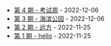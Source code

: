 * [第 4 期 - 考试周](https://www.dongh.tech/4-考试周) - 2022-12-06
* [第 3 期 - 海滨公园](https://www.dongh.tech/3-海滨公园) - 2022-12-06
* [第 2 期 - 远方](https://www.dongh.tech/2-远方) - 2022-11-25
* [第 1 期 - hello](https://www.dongh.tech/1-hello) - 2022-11-25
